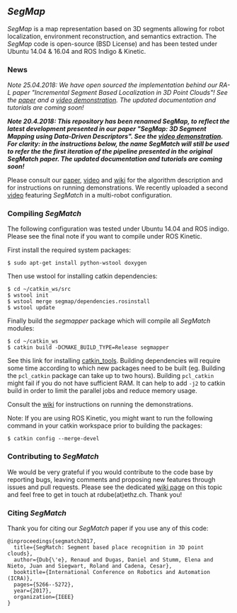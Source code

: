 ## *SegMap*

*SegMap* is a map representation based on 3D segments allowing for robot localization, environment reconstruction, and semantics extraction. The *SegMap* code is open-source (BSD License) and has been tested under Ubuntu 14.04 & 16.04 and ROS Indigo & Kinetic. 

### News

*Note 25.04.2018: We have open sourced the implementation behind our RA-L paper "Incremental Segment Based Localization in 3D Point Clouds"!  See the [paper](https://ieeexplore.ieee.org/document/8283725/) and a [video demonstration](https://youtu.be/cHfs3HLzc2Y). The updated documentation and tutorials are coming soon!* 

__*Note 20.4.2018: This repository has been renamed SegMap, to reflect the latest development presented in our paper "*SegMap: 3D Segment Mapping using Data-Driven Descriptors*". See the [video demonstration](https://youtu.be/CMk4w4eRobg). For clarity: in the instructions below, the name *SegMatch* will still be used to refer the the first iteration of the pipeline presented in the original *SegMatch* paper. The updated documentation and tutorials are coming soon!*__

Please consult our [paper](https://arxiv.org/pdf/1609.07720v1.pdf), [video](https://www.youtube.com/watch?v=iddCgYbgpjE) and [wiki](https://github.com/ethz-asl/segmatch/wiki) for the algorithm description and for instructions on running demonstrations. We recently uploaded a second [video](https://www.youtube.com/watch?v=JJhEkIA1xSE) featuring *SegMatch* in a multi-robot configuration. 

### Compiling *SegMatch*
The following configuration was tested under Ubuntu 14.04 and ROS indigo. Please see the final note if you want to compile under ROS Kinetic.

First install the required system packages:
```
$ sudo apt-get install python-wstool doxygen
```
Then use wstool for installing catkin dependencies:
```
$ cd ~/catkin_ws/src
$ wstool init
$ wstool merge segmap/dependencies.rosinstall
$ wstool update
```
Finally build the *segmapper* package which will compile all *SegMatch* modules:
```
$ cd ~/catkin_ws
$ catkin build -DCMAKE_BUILD_TYPE=Release segmapper
```
See this link for installing [catkin_tools](http://catkin-tools.readthedocs.io/en/latest/installing.html). Building dependencies will require some time according to which new packages need to be built (eg. Building the `pcl_catkin` package can take up to two hours). Building `pcl_catkin` might fail if you do not have sufficient RAM. It can help to add `-j2` to catkin build in order to limit the parallel jobs and reduce memory usage.

Consult the [wiki](https://github.com/ethz-asl/segmatch/wiki) for instructions on running the demonstrations.

Note: If you are using ROS Kinetic, you might want to run the following command in your catkin workspace prior to building the packages:
```
$ catkin config --merge-devel
```

### Contributing to *SegMatch*

We would be very grateful if you would contribute to the code base by reporting bugs, leaving comments and proposing new features through issues and pull requests. Please see the dedicated [wiki page](https://github.com/ethz-asl/segmatch/wiki/Contributing-to-SegMatch) on this topic and feel free to get in touch at rdube(at)ethz.ch. Thank you!

### Citing *SegMatch*

Thank you for citing our *SegMatch* paper if you use any of this code: 
```
@inproceedings{segmatch2017,
  title={SegMatch: Segment based place recognition in 3D point clouds},
  author={Dub{\'e}, Renaud and Dugas, Daniel and Stumm, Elena and Nieto, Juan and Siegwart, Roland and Cadena, Cesar},
  booktitle={International Conference on Robotics and Automation (ICRA)},
  pages={5266--5272},
  year={2017},
  organization={IEEE}
}
```
